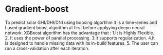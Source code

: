 # Gradient-boost
To predict solar GHI/DHI/DNI using boosing algortihm
It is a  time-series  and I used gradient boost algorithm at first before applyying deepn neural network.
XGBoost algorithm has the advantage that :
1.It is Highly Flexible.
2. It uses the power of parallel processing.
3.It supports regularization.
4.It is designed to handle missing data with its in-build features.
5. The user can run a cross-validation after each iteration.
